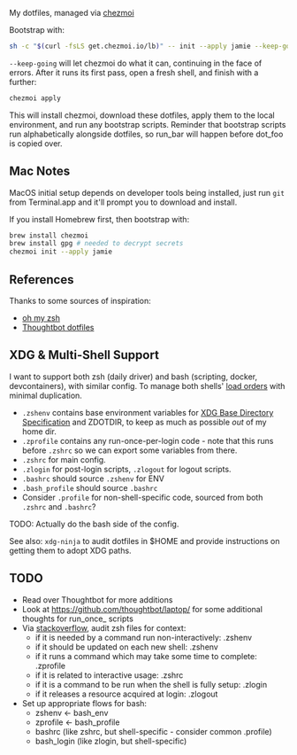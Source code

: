 My dotfiles, managed via [chezmoi](https://www.chezmoi.io)

Bootstrap with:

```sh
sh -c "$(curl -fsLS get.chezmoi.io/lb)" -- init --apply jamie --keep-going
```

`--keep-going` will let chezmoi do what it can, continuing in the face of errors.
After it runs its first pass, open a fresh shell, and finish with a further:

```sh
chezmoi apply
```

This will install chezmoi, download these dotfiles, apply them to the local environment, and run any bootstrap scripts.
Reminder that bootstrap scripts run alphabetically alongside dotfiles, so run_bar will happen before dot_foo is copied over.

## Mac Notes

MacOS initial setup depends on developer tools being installed, just run `git` from Terminal.app and it'll prompt you to download and install.

If you install Homebrew first, then bootstrap with:

```sh
brew install chezmoi
brew install gpg # needed to decrypt secrets
chezmoi init --apply jamie
```

## References

Thanks to some sources of inspiration:
- [oh my zsh](https://github.com/ohmyzsh/ohmyzsh/)
- [Thoughtbot dotfiles](https://github.com/thoughtbot/dotfiles)

## XDG & Multi-Shell Support

I want to support both zsh (daily driver) and bash (scripting, docker, devcontainers), with similar config. To manage both shells' [load orders](https://shreevatsa.wordpress.com/2008/03/30/zshbash-startup-files-loading-order-bashrc-zshrc-etc/) with minimal duplication.

- `.zshenv` contains base environment variables for [XDG Base Directory Specification](https://specifications.freedesktop.org/basedir-spec/basedir-spec-latest.html) and ZDOTDIR, to keep as much as possible _out_ of my home dir.
- `.zprofile` contains any run-once-per-login code - note that this runs before `.zshrc` so we can export some variables from there.
- `.zshrc` for main config.
- `.zlogin` for post-login scripts, `.zlogout` for logout scripts.
- `.bashrc` should source `.zshenv` for ENV
- `.bash_profile` should source `.bashrc`
- Consider `.profile` for non-shell-specific code, sourced from both `.zshrc` and `.bashrc`?

TODO: Actually do the bash side of the config.

See also: `xdg-ninja` to audit dotfiles in $HOME and provide instructions on getting them to adopt XDG paths.

## TODO

- Read over Thoughtbot for more additions
- Look at https://github.com/thoughtbot/laptop/ for some additional thoughts for run_once_ scripts
- Via [stackoverflow](https://unix.stackexchange.com/questions/71253/what-should-shouldnt-go-in-zshenv-zshrc-zlogin-zprofile-zlogout), audit zsh files for context:
    - if it is needed by a command run non-interactively: .zshenv
    - if it should be updated on each new shell: .zshenv
    - if it runs a command which may take some time to complete: .zprofile
    - if it is related to interactive usage: .zshrc
    - if it is a command to be run when the shell is fully setup: .zlogin
    - if it releases a resource acquired at login: .zlogout
- Set up appropriate flows for bash:
    - zshenv <- bash_env
    - zprofile <- bash_profile
    - bashrc (like zshrc, but shell-specific - consider common .profile)
    - bash_login (like zlogin, but shell-specific)
